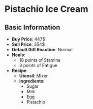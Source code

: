 # Pistachio Ice Cream

## Basic Information

- **Buy Price**: 447$
- **Sell Price**: 354$
- **Default Gift Reaction**: Normal
- **Heals**:
  - 18 points of Stamina
  - 3 points of Fatigue
- **Recipe**:
  - **Utensil**: Mixer
  - **Ingredients**:
    - Sugar
    - Milk
    - Egg
    - Pistachio